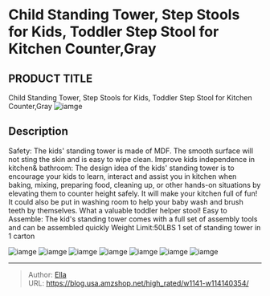 # Child Standing Tower, Step Stools for Kids, Toddler Step Stool for Kitchen Counter,Gray


## PRODUCT TITLE 

Child Standing Tower, Step Stools for Kids, Toddler Step Stool for Kitchen Counter,Gray
![iamge](https://b2bfiles1.gigab2b.cn/image/wkseller/11981/20220327_54baf33f2045d2577dd0c47355030880.jpg)

## Description

Safety: The kids&#39; standing tower is made of MDF. The smooth surface will not sting the skin and is easy to wipe clean.
Improve kids independence in kitchen&amp; bathroom: The design idea of the kids&#39; standing tower is to encourage your kids to learn, interact and assist you in kitchen when baking, mixing, preparing food, cleaning up, or other hands-on situations by elevating them to counter height safely. It will make your kitchen full of fun! It could also be put in washing room to help your baby wash and brush teeth by themselves. What a valuable toddler helper stool!
Easy to Assemble: The kid&#39;s standing tower comes with a full set of assembly tools and can be assembled quickly
Weight Limit:50LBS
1 set of standing tower in 1 carton






![iamge](https://b2bfiles1.gigab2b.cn/image/wkseller/11981/20230716_672730e973279c20bea959eeb22513ad.jpg)
![iamge](https://b2bfiles1.gigab2b.cn/image/wkseller/11981/20220327_c55efc11f3f9a057301c719df26aae7f.jpg)
![iamge](https://b2bfiles1.gigab2b.cn/image/wkseller/11981/20220327_82733f8dede034496eb54e761e95aa81.jpg)
![iamge](https://b2bfiles1.gigab2b.cn/image/wkseller/11981/20220327_21b797314cd6a8f4e8058560cf8977fc.jpg)
![iamge](https://b2bfiles1.gigab2b.cn/image/wkseller/11981/20220327_8fe76920ee2f51ef3edc8708b792af74.jpg)
![iamge](https://b2bfiles1.gigab2b.cn/image/wkseller/11981/20220327_d299ad6b3c5e6e38c15e61c59b543ad1.jpg)
![iamge](https://b2bfiles1.gigab2b.cn/image/wkseller/11981/20220327_704bd506ae24a6a8dad130761dc3ffcb.jpg)


---

> Author: [Ella](https://blog.usa.amzshop.net/)  
> URL: https://blog.usa.amzshop.net/high_rated/w1141-w114140354/  

